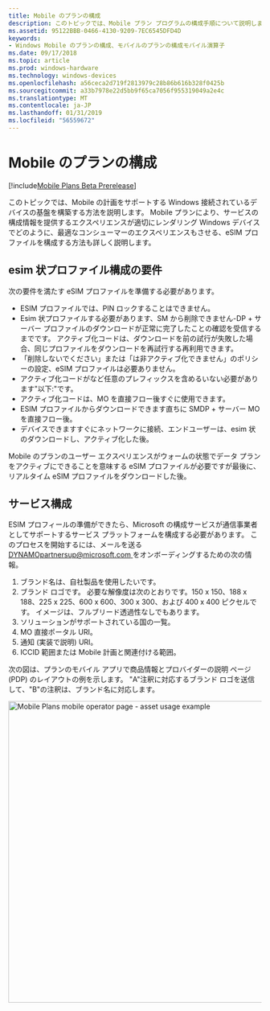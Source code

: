 ```yaml
---
title: Mobile のプランの構成
description: このトピックでは、Mobile プラン プログラムの構成手順について説明します。
ms.assetid: 95122BBB-0466-4130-9209-7EC6545DFD4D
keywords:
- Windows Mobile のプランの構成、モバイルのプランの構成モバイル演算子
ms.date: 09/17/2018
ms.topic: article
ms.prod: windows-hardware
ms.technology: windows-devices
ms.openlocfilehash: a56ceca2d719f2813979c28b86b616b328f0425b
ms.sourcegitcommit: a33b7978e22d5bb9f65ca7056f955319049a2e4c
ms.translationtype: MT
ms.contentlocale: ja-JP
ms.lasthandoff: 01/31/2019
ms.locfileid: "56559672"
---
```

# <a name="mobile-plans-configuration"></a>Mobile のプランの構成

[!include[Mobile Plans Beta Prerelease](../mobile-plans-beta-prerelease.md)]

このトピックでは、Mobile の計画をサポートする Windows 接続されているデバイスの基盤を構築する方法を説明します。 Mobile プランにより、サービスの構成情報を提供するエクスペリエンスが適切にレンダリング Windows デバイスでどのように、最適なコンシューマーのエクスペリエンスもさせる、eSIM プロファイルを構成する方法も詳しく説明します。

## <a name="esim-profile-configuration-requirements"></a>esim 状プロファイル構成の要件

次の要件を満たす eSIM プロファイルを準備する必要があります。

- ESIM プロファイルでは、PIN ロックすることはできません。
- Esim 状プロファイルする必要があります、SM から削除できません-DP + サーバー プロファイルのダウンロードが正常に完了したことの確認を受信するまでです。 アクティブ化コードは、ダウンロードを前の試行が失敗した場合、同じプロファイルをダウンロードを再試行する再利用できます。 
- 「削除しないでください」または「は非アクティブ化できません」のポリシーの設定、eSIM プロファイルは必要ありません。
- アクティブ化コードがなど任意のプレフィックスを含めるいない必要があります"以下:"です。
- アクティブ化コードは、MO を直接フロー後すぐに使用できます。
- ESIM プロファイルからダウンロードできます直ちに SMDP + サーバー MO を直接フロー後。
- デバイスできますすぐにネットワークに接続、エンドユーザーは、esim 状のダウンロードし、アクティブ化した後。

Mobile のプランのユーザー エクスペリエンスがウォームの状態でデータ プランをアクティブにできることを意味する eSIM プロファイルが必要ですが最後に、リアルタイム eSIM プロファイルをダウンロードした後。

## <a name="service-configuration"></a>サービス構成

ESIM プロフィールの準備ができたら、Microsoft の構成サービスが通信事業者としてサポートするサービス プラットフォームを構成する必要があります。 このプロセスを開始するには、メールを送る[ DYNAMOpartnersup@microsoft.com ](mailto:swifipartnersup@microsoft.com)をオンボーディングするための次の情報。 

1.  ブランド名は、自社製品を使用したいです。
2.  ブランド ロゴです。 必要な解像度は次のとおりです。150 x 150、188 x 188、225 x 225、600 x 600、300 x 300、および 400 x 400 ピクセルです。 イメージは、フルブリード透過性なしでもあります。
3.  ソリューションがサポートされている国の一覧。
4.  MO 直接ポータル URI。
5.  通知 (実装で説明) URI。
6.  ICCID 範囲または Mobile 計画と関連付ける範囲。

次の図は、プランのモバイル アプリで商品情報とプロバイダーの説明 ページ (PDP) のレイアウトの例を示します。 "A"注釈に対応するブランド ロゴを送信して、"B"の注釈は、ブランド名に対応します。

<img src="images/dynamo_configuration_mo_page.png" alt="Mobile Plans mobile operator page - asset usage example" title="プランのモバイル携帯電話会社ページ - 資産の使用例" width="600" />
